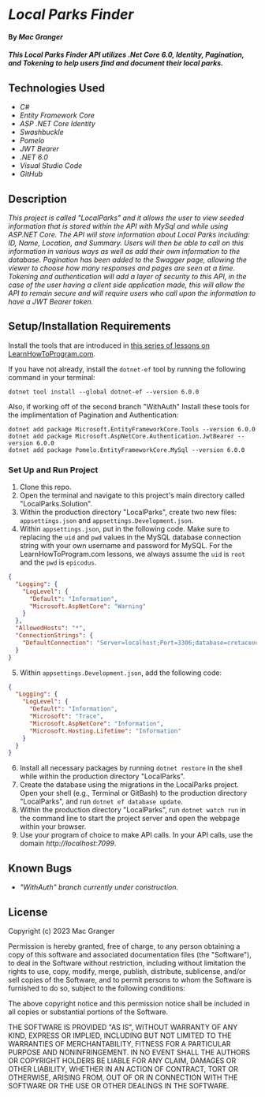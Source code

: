 # _Local Parks Finder_

#### By _**Mac Granger**_

#### _This Local Parks Finder API utilizes .Net Core 6.0, Identity, Pagination, and Tokening to help users find and document their local parks._

## Technologies Used

* _C#_
* _Entity Framework Core_
* _ASP .NET Core Identity_
* _Swashbuckle_
* _Pomelo_
* _JWT Bearer_
* _.NET 6.0_
* _Visual Studio Code_
* _GitHub_

## Description

_This project is called "LocalParks" and it allows the user to view seeded information that is stored within the API with MySql and while using ASP.NET Core. The API will store information about Local Parks including: ID, Name, Location, and Summary. Users will then be able to call on this information in various ways as well as add their own information to the database. Pagination has been added to the Swagger page, allowing the viewer to choose how many responses and pages are seen at a time. Tokening and authentication will add a layer of security to this API, in the case of the user having a client side application made, this will allow the API to remain secure and will require users who call upon the information to have a JWT Bearer token._

## Setup/Installation Requirements

Install the tools that are introduced in [this series of lessons on LearnHowToProgram.com](https://part-time-evening.learnhowtoprogram.com/c-and-net/building-an-api/adding-a-model-and-database).

If you have not already, install the `dotnet-ef` tool by running the following command in your terminal:

```
dotnet tool install --global dotnet-ef --version 6.0.0
```

Also, if working off of the second branch "WithAuth" Install these tools for the implimentation of Pagination and Authentication:

```
dotnet add package Microsoft.EntityFrameworkCore.Tools --version 6.0.0
dotnet add package Microsoft.AspNetCore.Authentication.JwtBearer --version 6.0.0
dotnet add package Pomelo.EntityFrameworkCore.MySql --version 6.0.0

```


### Set Up and Run Project

1. Clone this repo.
2. Open the terminal and navigate to this project's main directory called "LocalParks.Solution".
3. Within the production directory "LocalParks", create two new files: `appsettings.json` and `appsettings.Development.json`.
4. Within `appsettings.json`, put in the following code. Make sure to replacing the `uid` and `pwd` values in the MySQL database connection string with your own username and password for MySQL. For the LearnHowToProgram.com lessons, we always assume the `uid` is `root` and the `pwd` is `epicodus`.

```json
{
  "Logging": {
    "LogLevel": {
      "Default": "Information",
      "Microsoft.AspNetCore": "Warning"
    }
  },
  "AllowedHosts": "*",
  "ConnectionStrings": {
    "DefaultConnection": "Server=localhost;Port=3306;database=cretaceous_api;uid=[YOUR_USERNAME];pwd=[YOUR_MYSQL_PASSWORD];"
  }
}
```

5. Within `appsettings.Development.json`, add the following code:

```json
{
  "Logging": {
    "LogLevel": {
      "Default": "Information",
      "Microsoft": "Trace",
      "Microsoft.AspNetCore": "Information",
      "Microsoft.Hosting.Lifetime": "Information"
    }
  }
}
```

6. Install all necessary packages by running `dotnet restore` in the shell while within the production directory "LocalParks".
6. Create the database using the migrations in the LocalParks project. Open your shell (e.g., Terminal or GitBash) to the production directory "LocalParks", and run `dotnet ef database update`. 
7. Within the production directory "LocalParks", run `dotnet watch run` in the command line to start the project server and open the webpage within your browser. 
9. Use your program of choice to make API calls. In your API calls, use the domain _http://localhost:7099_. 

## Known Bugs

* _"WithAuth" branch currently under construction._

## License

Copyright (c) 2023 Mac Granger

Permission is hereby granted, free of charge, to any person obtaining a copy
of this software and associated documentation files (the "Software"), to deal
in the Software without restriction, including without limitation the rights
to use, copy, modify, merge, publish, distribute, sublicense, and/or sell
copies of the Software, and to permit persons to whom the Software is
furnished to do so, subject to the following conditions:

The above copyright notice and this permission notice shall be included in all
copies or substantial portions of the Software.

THE SOFTWARE IS PROVIDED "AS IS", WITHOUT WARRANTY OF ANY KIND, EXPRESS OR
IMPLIED, INCLUDING BUT NOT LIMITED TO THE WARRANTIES OF MERCHANTABILITY,
FITNESS FOR A PARTICULAR PURPOSE AND NONINFRINGEMENT. IN NO EVENT SHALL THE
AUTHORS OR COPYRIGHT HOLDERS BE LIABLE FOR ANY CLAIM, DAMAGES OR OTHER
LIABILITY, WHETHER IN AN ACTION OF CONTRACT, TORT OR OTHERWISE, ARISING FROM,
OUT OF OR IN CONNECTION WITH THE SOFTWARE OR THE USE OR OTHER DEALINGS IN THE
SOFTWARE.